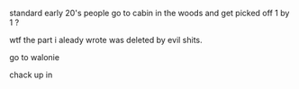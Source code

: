 
standard early 20's people go to cabin in the woods and get picked off 1 by 1 ?


wtf the part i aleady wrote was deleted by evil shits.

go to walonie

chack up in 



